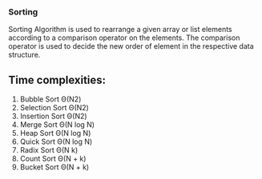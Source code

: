 ### Sorting
 Sorting Algorithm is used to rearrange a given array or list elements according to a comparison operator on the elements.
 The comparison operator is used to decide the new order of element in the respective data structure.
 
 ## Time complexities:
 1. Bubble Sort	 Θ(N2)	
 2. Selection Sort		Θ(N2)	
 3. Insertion Sort		Θ(N2)	
 4. Merge Sort		Θ(N log N)	
 5. Heap Sort	 Θ(N log N)	
 6. Quick Sort	Θ(N log N)	
 7. Radix Sort	Θ(N k)	
 8. Count Sort	Θ(N + k)	
 9. Bucket Sort	Θ(N + k)	
